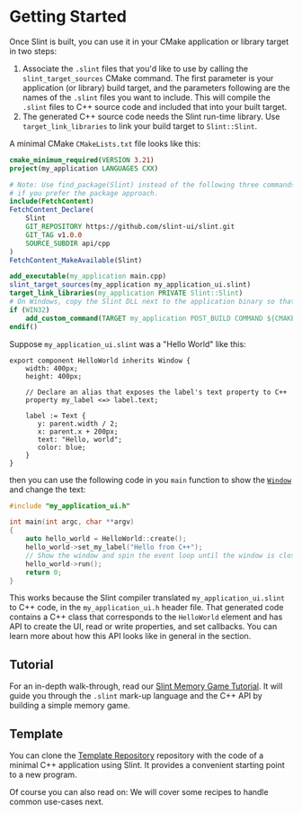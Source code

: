 # Getting Started

Once Slint is built, you can use it in your CMake application or library
target in two steps:

1. Associate the `.slint` files that you'd like to use by calling the
   `slint_target_sources` CMake command. The first parameter is
   your application (or library) build target, and the parameters following are
   the names of the `.slint` files you want to include. This will compile
   the `.slint` files to C++ source code and included that into your
   built target.
2. The generated C++ source code needs the Slint run-time library. Use
   `target_link_libraries` to link your build target to `Slint::Slint`.

A minimal CMake `CMakeLists.txt` file looks like this:

```cmake
cmake_minimum_required(VERSION 3.21)
project(my_application LANGUAGES CXX)

# Note: Use find_package(Slint) instead of the following three commands,
# if you prefer the package approach.
include(FetchContent)
FetchContent_Declare(
    Slint
    GIT_REPOSITORY https://github.com/slint-ui/slint.git
    GIT_TAG v1.0.0
    SOURCE_SUBDIR api/cpp
)
FetchContent_MakeAvailable(Slint)

add_executable(my_application main.cpp)
slint_target_sources(my_application my_application_ui.slint)
target_link_libraries(my_application PRIVATE Slint::Slint)
# On Windows, copy the Slint DLL next to the application binary so that it's found.
if (WIN32)
    add_custom_command(TARGET my_application POST_BUILD COMMAND ${CMAKE_COMMAND} -E copy $<TARGET_RUNTIME_DLLS:my_application> $<TARGET_FILE_DIR:my_application> COMMAND_EXPAND_LISTS)
endif()
```

Suppose `my_application_ui.slint` was a "Hello World" like this:

```slint,ignore
export component HelloWorld inherits Window {
    width: 400px;
    height: 400px;

    // Declare an alias that exposes the label's text property to C++
    property my_label <=> label.text;

    label := Text {
       y: parent.width / 2;
       x: parent.x + 200px;
       text: "Hello, world";
       color: blue;
    }
}
```

then you can use the following code in you `main` function to show the [`Window`](../slint/builtin_elements.html#window)
and change the text:

```cpp
#include "my_application_ui.h"

int main(int argc, char **argv)
{
    auto hello_world = HelloWorld::create();
    hello_world->set_my_label("Hello from C++");
    // Show the window and spin the event loop until the window is closed.
    hello_world->run();
    return 0;
}
```

This works because the Slint compiler translated `my_application_ui.slint` to C++ code, in the `my_application_ui.h`
header file. That generated code contains a C++ class that corresponds to the `HelloWorld` element and has API to create
the UI, read or write properties, and set callbacks. You can learn more about how this API looks like in general in the
[](generated_code.md) section.

## Tutorial

For an in-depth walk-through, read our <a href="../tutorial/cpp">Slint Memory Game Tutorial</a>.
It will guide you through the `.slint` mark-up language and the C++ API by building a simple memory
game.

## Template

You can clone the [Template Repository](https://github.com/slint-ui/slint-cpp-template) repository with
the code of a minimal C++ application using Slint. It provides a convenient starting point to a new program.

Of course you can also read on: We will cover some recipes to handle common
use-cases next.

